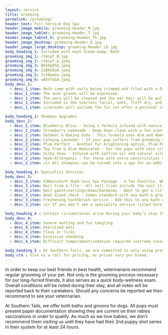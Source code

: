 ```yaml
---
layout: service
title: Grooming
permalink: /grooming/
header_text: Full Service Dog Spa
header_image_mobile: grooming-Header_M.jpg
header_image_tablet: grooming-Header_T.jpg
header_image_tablet_h: grooming-Header_Th.jpg
header_image_desktop: grooming-Header_D.jpg
header_image_large_desktop: grooming-Header_LD.jpg
body_heading_1: Included with each Groom &amp; Bath
grooming_img_1: ct6cp7_B.jpg
grooming_img_2: ct6cp7_A.jpeg
grooming_img_3: BGk9p9SQ.jpeg
grooming_img_4: Ia8kUZwA.jpeg
grooming_img_5: Isf8owCw.jpeg
grooming_img_6: w85VfaSA.jpeg
body_desc_1:
  - desc_1_item: Both come with nails being trimmed and filed with a Drimmel nail grinder.
  - desc_1_item: The anal glands will be expressed.
  - desc_1_item: The ears will be cleaned and the ear hair will be pulled if necessary.
  - desc_1_item: Included is the tearless facial, bath, fluff dry, and brush-out.
  - desc_1_item: <i>Grooms will include the fur cut after a personal consultation with one of our expert groomers.</i>

body_heading_2: Shampoo Upgrades
body_desc_2:
  - desc_2_item: Blueberry Bliss - Using a formula infused with natural ingredients, this will leave your pups fur healthy, clean, bright, and yummy smelling!
  - desc_2_item: Strawberry Lemonade - Deep down clean with a fun scent that lasts for days.
  - desc_2_item: Oatmeal & Baking Soda - This formula uses Arm and Hammer baking soda, aloe vera, and a blend of natural colloidal oatmeal. This is a great choice for any pup for a deep, rich smell of clean, as well as a great product to soothe skin flare-ups, and maintain healthy, nourished skin.
  - desc_2_item: Calming Lavender - If your pup suffers from grooming anxiety or is a little stressed, this chamomile enriched formula will not only calm, but leave them feeling fresh and clean.
  - desc_2_item: Plum Perfect - Another fur brightening option, Plum Perfect is formulated to provide a deep down clean and a shiny manageable bright coat.
  - desc_2_item: Tea Tree & Aloe Medicated - For the pups with skin irritations, this veterinarian recommended formula is infused with aloe vera and tea tree oil to soothe their skin.
  - desc_2_item: Silky Show - Infused with saffron oil and natural silk protein, this is made for the pup that can use a little extra sheen and moisture in their fur. Leaves the fur looking show stopping beautiful.
  - desc_2_item: Hypo-Allergenic - For those with extra sensitivities and allergies, we recommend this gentle tear-free solution.
  - desc_2_item: <i> All shampoos can be turned into a spa for an additional fee. The spas include the shampoo and conditioner, and a toothbrush. </i>

body_heading_3: Speciality Services 
body_desc_3:
  - desc_3_item: FURminator® Shed-less Spa Package - A fan Favorite. When your pup sheds, leave it to us to take care of the excess fur. This formula helps pull an excess of up to 90% of the loose undercoat when used regularly. No parabens or chemical dyes included.
  - desc_3_item: Nail trim & file - All nail trims include the nail clipping or the grinding of the nails, and are essential to keeping your pup healthy. No appointment necessary. *Please call prior to arrival.
  - desc_3_item: Nail paint/earrings/bows/bandanas - Want to get a little fancy? We have your pup covered for that special occasion.
  - desc_3_item: Anal Gland check - Comes standard with any bath & groom, but can be done quickly without either service. The glands will be express and any abnormalities will be reported to the owner.
  - desc_3_item: Freshening toothbrush service - Add this to any bath or groom to complete the spa experience!
  - desc_3_item: <i> If you don’t see a speciality service listed here you are interested in, don’t hesitate to give us a ring and ask!</i>

body_heading_4 : Certain circumstances arise during your baby’s stay that may incur additional charges.
body_desc_4:
  - desc_4_item: Severe matting and fur tangling
  - desc_4_item: Oversized pets
  - desc_4_item: Fleas or ticks
  - desc_4_item: Excessive shedding
  - desc_4_item: Difficult temperament/sedative required (extreme cases)

body_heading_5 : At Southern Tails, we are committed to only using premium products during their appointment. We dedicate ourselves to providing a professional, safe and clean state of the art facility. We strive to offer clients an experience with only highly-knowledgeable and well-trained professionals.
body_cta : Give us a call for pricing, as prices vary per breed.
---
```

In order to keep our best friends in best health, veterinarians
recommend regular grooming of your pet. Not only is the grooming
process necessary for our long-furred friends, it also serves as a quick
body-wellness exam. Overall conditions will be noted during their stay,
and all notes will be reported back to their caretakers. Should any
concerns be reported we then recommend to see your veterinarian.

At Southern Tails, we offer both baths and grooms for dogs. All pups
must present paper documentation showing they are current on their
rabies vaccinations in order to qualify. As much as we love babies, we
don’t recommend them visiting us until they have had their 2nd puppy
shot series in their system for at least 24 hours.
